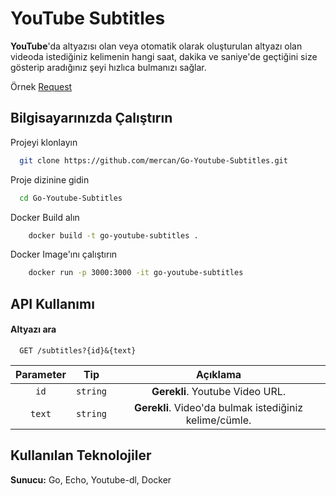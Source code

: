 # YouTube Subtitles

**YouTube**'da altyazısı olan veya otomatik olarak oluşturulan altyazı olan videoda istediğiniz kelimenin hangi saat, dakika ve saniye'de geçtiğini size gösterip aradığınız şeyi hızlıca bulmanızı sağlar.

Örnek [Request](http://localhost:3000/subtitle?url=https://www.youtube.com/watch?v=ARNNNmhSPME&text=değil)

## Bilgisayarınızda Çalıştırın

Projeyi klonlayın

```bash
  git clone https://github.com/mercan/Go-Youtube-Subtitles.git
```

Proje dizinine gidin

```bash
  cd Go-Youtube-Subtitles
```

Docker Build alın

```bash
    docker build -t go-youtube-subtitles .
```

Docker Image'ını çalıştırın

```bash
    docker run -p 3000:3000 -it go-youtube-subtitles
```
## API Kullanımı

#### Altyazı ara

```http
  GET /subtitles?{id}&{text}
```

| Parameter |   Tip    |                        Açıklama                        |
|:---------:|:--------:|:------------------------------------------------------:|
|   `id`    | `string` |            **Gerekli**. Youtube Video URL.             |
|  `text`   | `string` | **Gerekli**. Video'da bulmak istediğiniz kelime/cümle. |

## Kullanılan Teknolojiler

**Sunucu:** Go, Echo, Youtube-dl, Docker

  